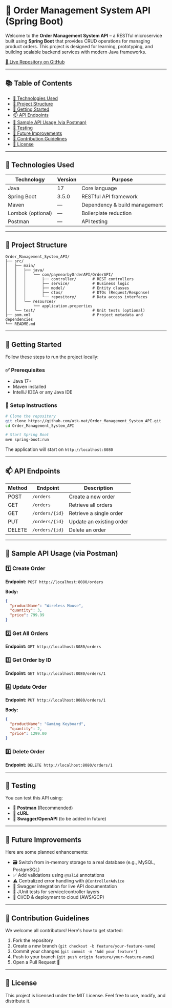 # 🛒 Order Management System API (Spring Boot)

Welcome to the **Order Management System API** – a RESTful microservice built using **Spring Boot** that provides CRUD operations for managing product orders. This project is designed for learning, prototyping, and building scalable backend services with modern Java frameworks.

[🔗 Live Repository on GitHub](https://github.com/utk-mat/Order_Management_System_API)

---

## 📚 Table of Contents

- [🔧 Technologies Used](#-technologies-used)
- [📁 Project Structure](#-project-structure)
- [🚀 Getting Started](#-getting-started)
- [📫 API Endpoints](#-api-endpoints)
- [🔄 Sample API Usage (via Postman)](#-sample-api-usage-via-postman)
- [🧪 Testing](#-testing)
- [📌 Future Improvements](#-future-improvements)
- [🤝 Contribution Guidelines](#-contribution-guidelines)
- [📃 License](#-license)

---

## 🔧 Technologies Used

| Technology           | Version     | Purpose                          |
|----------------------|-------------|----------------------------------|
| Java                 | 17          | Core language                    |
| Spring Boot          | 3.5.0       | RESTful API framework            |
| Maven                | —           | Dependency & build management    |
| Lombok (optional)    | —           | Boilerplate reduction            |
| Postman              | —           | API testing                      |

---

## 📁 Project Structure

```
Order_Management_System_API/
├── src/
│   ├── main/
│   │   ├── java/
│   │   │   └── com/paynearbyOrderAPI/OrderAPI/
│   │   │       ├── controller/       # REST controllers
│   │   │       ├── service/          # Business logic
│   │   │       ├── model/            # Entity classes
│   │   │       ├── dtos/             # DTOs (Request/Response)
│   │   │       └── repository/       # Data access interfaces
│   │   └── resources/
│   │       └── application.properties
│   └── test/                         # Unit tests (optional)
├── pom.xml                           # Project metadata and dependencies
└── README.md
```

---

## 🚀 Getting Started

Follow these steps to run the project locally:

### ✅ Prerequisites
- Java 17+
- Maven installed
- IntelliJ IDEA or any Java IDE

### 🔨 Setup Instructions

```bash
# Clone the repository
git clone https://github.com/utk-mat/Order_Management_System_API.git
cd Order_Management_System_API

# Start Spring Boot
mvn spring-boot:run
```

The application will start on `http://localhost:8080`

---

## 📫 API Endpoints

| Method | Endpoint        | Description              |
|--------|-----------------|--------------------------|
| POST   | `/orders`       | Create a new order       |
| GET    | `/orders`       | Retrieve all orders      |
| GET    | `/orders/{id}`  | Retrieve a single order  |
| PUT    | `/orders/{id}`  | Update an existing order |
| DELETE | `/orders/{id}`  | Delete an order          |

---

## 🔄 Sample API Usage (via Postman)

### 1️⃣ Create Order
**Endpoint:** `POST http://localhost:8080/orders`

**Body:**
```json
{
  "productName": "Wireless Mouse",
  "quantity": 3,
  "price": 799.99
}
```

### 2️⃣ Get All Orders
**Endpoint:** `GET http://localhost:8080/orders`

### 3️⃣ Get Order by ID
**Endpoint:** `GET http://localhost:8080/orders/1`

### 4️⃣ Update Order
**Endpoint:** `PUT http://localhost:8080/orders/1`

**Body:**
```json
{
  "productName": "Gaming Keyboard",
  "quantity": 2,
  "price": 1299.00
}
```

### 5️⃣ Delete Order
**Endpoint:** `DELETE http://localhost:8080/orders/1`

---

## 🧪 Testing

You can test this API using:

- 🧪 **Postman** (Recommended)
- 🔁 **cURL**
- 🧼 **Swagger/OpenAPI** (to be added in future)

---

## 📌 Future Improvements

Here are some planned enhancements:

- 🗃 Switch from in-memory storage to a real database (e.g., MySQL, PostgreSQL)
- ✅ Add validations using `@Valid` annotations
- ⚠️ Centralized error handling with `@ControllerAdvice`
- 📑 Swagger integration for live API documentation
- 🔬 JUnit tests for service/controller layers
- 🚀 CI/CD & deployment to cloud (AWS/GCP)

---

## 🤝 Contribution Guidelines

We welcome all contributors! Here's how to get started:

1. Fork the repository
2. Create a new branch (`git checkout -b feature/your-feature-name`)
3. Commit your changes (`git commit -m 'Add your feature'`)
4. Push to your branch (`git push origin feature/your-feature-name`)
5. Open a Pull Request 🚀

---

## 📃 License

This project is licensed under the MIT License. Feel free to use, modify, and distribute it.
